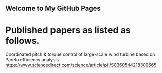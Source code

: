 ## Welcome to My GitHub Pages

# Published papers as listed as follows.

Coordinated pitch & torque control of large-scale wind turbine based on Pareto efficiency analysis
https://www.sciencedirect.com/science/article/pii/S0360544218300665
